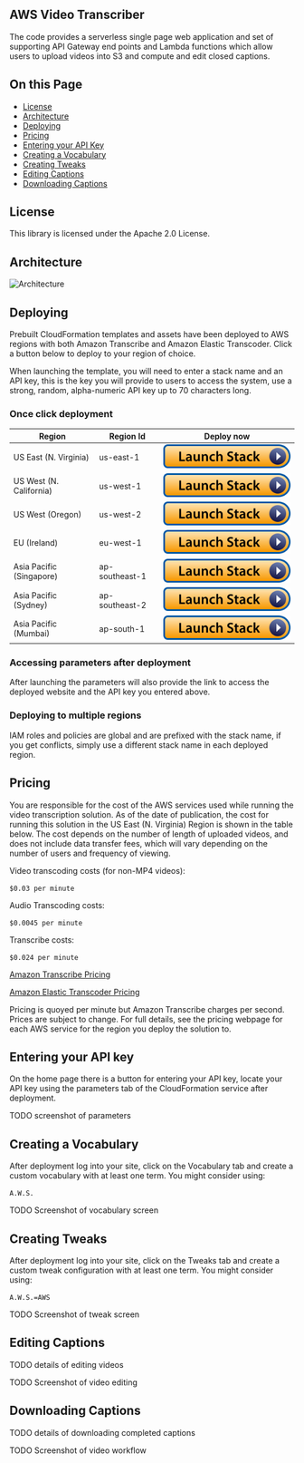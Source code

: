 ## AWS Video Transcriber

The code provides a serverless single page web application and set of supporting API Gateway end points and Lambda functions which allow users to upload videos into S3 and compute and edit closed captions.

## On this Page
- [License](#license)
- [Architecture](#architecture)
- [Deploying](#deploying)
- [Pricing](#pricing)
- [Entering your API Key](#entering-your-api-key)
- [Creating a Vocabulary](#creating-a-vocabulary)
- [Creating Tweaks](#creating-tweaks)
- [Editing Captions](#editing-captions)
- [Downloading Captions](#downloading-captions)

## License

This library is licensed under the Apache 2.0 License. 

## Architecture

![Architecture](./web/img/architecture-001.png)

## Deploying

Prebuilt CloudFormation templates and assets have been deployed to AWS regions with both Amazon Transcribe and Amazon Elastic Transcoder. Click a button below to deploy to your region of choice.

When launching the template, you will need to enter a stack name and an API key, this is the key you will provide to users to access the system, use a strong, random, alpha-numeric API key up to 70 characters long.

### Once click deployment

| Region | Region Id | Deploy now |
| ---- | ----  | ---- |
| US East (N. Virginia) | us-east-1 | [![Launch Stack](web/img/launch-stack.svg)](https://us-east-1.console.aws.amazon.com/cloudformation/home#/stacks/new?region=us-east-1&stackName=&templateURL=https://s3-us-east-1.amazonaws.com/aws-captions-deployment-us-east-1/cloudformation/aws-video-transcriber-cloudformation.json) |
| US West (N. California) | us-west-1 | [![Launch Stack](web/img/launch-stack.svg)](https://us-west-1.console.aws.amazon.com/cloudformation/home#/stacks/new?region=us-west-1&stackName=&templateURL=https://s3-us-west-1.amazonaws.com/aws-captions-deployment-us-west-1/cloudformation/aws-video-transcriber-cloudformation.json) |
| US West (Oregon) | us-west-2 | [![Launch Stack](web/img/launch-stack.svg)](https://us-west-2.console.aws.amazon.com/cloudformation/home#/stacks/new?region=us-west-2&stackName=&templateURL=https://s3-us-west-2.amazonaws.com/aws-captions-deployment-us-west-1/cloudformation/aws-video-transcriber-cloudformation.json) |
| EU (Ireland) | eu-west-1 | [![Launch Stack](web/img/launch-stack.svg)](https://eu-west-1.console.aws.amazon.com/cloudformation/home#/stacks/new?region=eu-west-1&stackName=&templateURL=https://s3-eu-west-1.amazonaws.com/aws-captions-deployment-eu-west-1/cloudformation/aws-video-transcriber-cloudformation.json) |
| Asia Pacific (Singapore) | ap-southeast-1 | [![Launch Stack](web/img/launch-stack.svg)](https://ap-southeast-1.console.aws.amazon.com/cloudformation/home#/stacks/new?region=ap-southeast-1&stackName=&templateURL=https://s3-ap-southeast-1.amazonaws.com/aws-captions-deployment-ap-southeast-1/cloudformation/aws-video-transcriber-cloudformation.json) |
| Asia Pacific (Sydney) | ap-southeast-2 | [![Launch Stack](web/img/launch-stack.svg)](https://ap-southeast-2.console.aws.amazon.com/cloudformation/home#/stacks/new?region=ap-southeast-2&stackName=&templateURL=https://s3-ap-southeast-2.amazonaws.com/aws-captions-deployment-ap-southeast-2/cloudformation/aws-video-transcriber-cloudformation.json) |
| Asia Pacific (Mumbai) | ap-south-1 | [![Launch Stack](web/img/launch-stack.svg)](https://ap-south-1.console.aws.amazon.com/cloudformation/home#/stacks/new?region=ap-south-1&stackName=&templateURL=https://s3-ap-south-1.amazonaws.com/aws-captions-deployment-ap-south-1/cloudformation/aws-video-transcriber-cloudformation.json) |

### Accessing parameters after deployment

After launching the parameters will also provide the link to access the deployed website and the API key you entered above.

### Deploying to multiple regions

IAM roles and policies are global and are prefixed with the stack name, if you get conflicts, simply use a different stack name in each deployed region.

## Pricing

You are responsible for the cost of the AWS services used while running the video transcription solution. As of the date of publication, the cost for running this solution in the US East (N.
Virginia) Region is shown in the table below. The cost depends on the number of length of uploaded videos, and does not include data transfer fees, which will vary
depending on the number of users and frequency of viewing.
		
Video transcoding costs (for non-MP4 videos):

	$0.03 per minute

Audio Transcoding costs:

	$0.0045 per minute

Transcribe costs:

	$0.024 per minute
	
[Amazon Transcribe Pricing](https://aws.amazon.com/transcribe/pricing/)

[Amazon Elastic Transcoder Pricing](https://aws.amazon.com/elastictranscoder/pricing/)

Pricing is quoyed per minute but Amazon Transcribe charges per second. Prices are subject to
change. For full details, see the pricing webpage for each AWS service for the region you deploy the solution to.

## Entering your API key

On the home page there is a button for entering your API key, locate your API key using the parameters tab of the CloudFormation service after deployment.

TODO screenshot of parameters
	
## Creating a Vocabulary

After deployment log into your site, click on the Vocabulary tab and create a custom vocabulary with at least one term. You might consider using:

	A.W.S.
	
TODO Screenshot of vocabulary screen
	
## Creating Tweaks

After deployment log into your site, click on the Tweaks tab and create a custom tweak configuration with at least one term. You might consider using:

	A.W.S.=AWS

TODO Screenshot of tweak screen

## Editing Captions

TODO details of editing videos

TODO Screenshot of video editing

## Downloading Captions

TODO details of downloading completed captions

TODO Screenshot of video workflow
